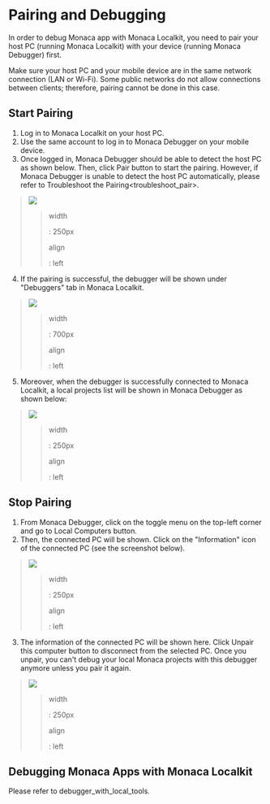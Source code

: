 Pairing and Debugging
=====================

In order to debug Monaca app with Monaca Localkit, you need to pair your
host PC (running Monaca Localkit) with your device (running Monaca
Debugger) first.

<div class="admonition note">

Make sure your host PC and your mobile device are in the same network
connection (LAN or Wi-Fi). Some public networks do not allow connections
between clients; therefore, pairing cannot be done in this case.

</div>

Start Pairing
-------------

1.  Log in to Monaca Localkit on your host PC.
2.  Use the same account to log in to Monaca Debugger on your mobile
    device.
3.  Once logged in, Monaca Debugger should be able to detect the host PC
    as shown below. Then, click Pair button to start the pairing.
    However, if Monaca Debugger is unable to detect the host PC
    automatically, please refer to
    Troubleshoot the Pairing&lt;troubleshoot\_pair&gt;.

> ![](images/pairing_debugging/1.png)
>
> > width
> >
> > :   250px
> >
> > align
> >
> > :   left
> >
4.  If the pairing is successful, the debugger will be shown under
    "Debuggers" tab in Monaca Localkit.

> ![](images/pairing_debugging/2.png)
>
> > width
> >
> > :   700px
> >
> > align
> >
> > :   left
> >
5.  Moreover, when the debugger is successfully connected to Monaca
    Localkit, a local projects list will be shown in Monaca Debugger as
    shown below:

> ![](images/pairing_debugging/3.png)
>
> > width
> >
> > :   250px
> >
> > align
> >
> > :   left
> >
Stop Pairing
------------

1.  From Monaca Debugger, click on the toggle menu on the top-left
    corner and go to Local Computers button.
2.  Then, the connected PC will be shown. Click on the "Information"
    icon of the connected PC (see the screenshot below).

> ![](images/pairing_debugging/4.png)
>
> > width
> >
> > :   250px
> >
> > align
> >
> > :   left
> >
3.  The information of the connected PC will be shown here. Click
    Unpair this computer button to disconnect from the selected PC. Once
    you unpair, you can't debug your local Monaca projects with this
    debugger anymore unless you pair it again.

> ![](images/pairing_debugging/5.png)
>
> > width
> >
> > :   250px
> >
> > align
> >
> > :   left
> >
Debugging Monaca Apps with Monaca Localkit
------------------------------------------

Please refer to debugger\_with\_local\_tools.
